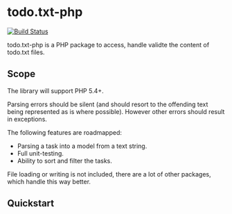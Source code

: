 # todo.txt-php
[![Build Status](https://travis-ci.org/dirkolbrich/todo.txt-php.svg)](https://travis-ci.org/dirkolbrich/todo.txt-php)

todo.txt-php is a PHP package to access, handle validte the content of todo.txt files. 

## Scope

The library will support PHP 5.4+.

Parsing errors should be silent (and should resort to the offending text
being represented as is where possible). However other errors should
result in exceptions.

The following features are roadmapped:

*   Parsing a task into a model from a text string.
*   Full unit-testing.
*   Ability to sort and filter the tasks.

File loading or writing is not included, there are a lot of other packages, which handle this way better.

## Quickstart


